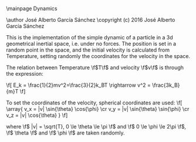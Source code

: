 \mainpage Dynamics
<!--
Copyright (c) 2016 José Alberto García Sánchez

Permission is hereby granted, free of charge, to any person obtaining a copy
of this software and associated documentation files (the "Software"), to deal
in the Software without restriction, including without limitation the rights
to use, copy, modify, merge, publish, distribute, sublicense, and/or sell
copies of the Software, and to permit persons to whom the Software is
furnished to do so, subject to the following conditions:

The above copyright notice and this permission notice shall be included in all
copies or substantial portions of the Software.

THE SOFTWARE IS PROVIDED "AS IS", WITHOUT WARRANTY OF ANY KIND, EXPRESS OR
IMPLIED, INCLUDING BUT NOT LIMITED TO THE WARRANTIES OF MERCHANTABILITY,
FITNESS FOR A PARTICULAR PURPOSE AND NONINFRINGEMENT. IN NO EVENT SHALL THE
AUTHORS OR COPYRIGHT HOLDERS BE LIABLE FOR ANY CLAIM, DAMAGES OR OTHER
LIABILITY, WHETHER IN AN ACTION OF CONTRACT, TORT OR OTHERWISE, ARISING FROM,
OUT OF OR IN CONNECTION WITH THE SOFTWARE OR THE USE OR OTHER DEALINGS IN THE
SOFTWARE.
-->
\author José Alberto García Sánchez
\copyright (c) 2016 José Alberto García Sánchez

This is the implementation of the simple dynamic of a particle in a 3d
geometrical inertial space, i.e. under no forces. The position is set in a random point in
the space, and the initial velocity is calculated from Temperature, setting
randomly the coordinates for the velocity in the space.

The relation between Temperature \f$T\f$ and velocity \f$v\f$ is through
the expression:

\f[
E_k = \frac{1}{2}mv^2=\frac{3}{2}k_BT \rightarrow  v^2 = \frac{3k_B}{m}T
\f]

To set the coordinates of the velocity, spherical coordinates are used:
\f[
\array{
v_x = |v| \sin{\theta} \cos{\phi}
\cr
v_y = |v| \sin{\theta} \sin{\phi}
\cr
v_z = |v| \cos{\theta}
}
\f]

where \f$ |v| = \sqrt{T}, 0 \le \theta \le \pi \f$ and \f$ 0 \le \phi \le 2\pi \f$,
\f$ \theta \f$ and \f$ \phi \f$ are taken randomly.
